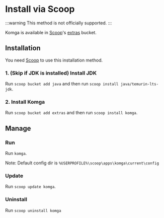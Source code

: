 # Install via Scoop

:::warning
This method is not officially supported.
:::

Komga is available in [Scoop](https://github.com/ScoopInstaller/Scoop)'s [extras](https://github.com/ScoopInstaller/Extras) bucket.

## Installation

You need [Scoop](https://github.com/ScoopInstaller/Scoop#installation) to use this installation method.

### 1. (Skip if JDK is installed) Install JDK
Run `scoop bucket add java` and then run `scoop install java/temurin-lts-jdk`.

### 2. Install Komga
Run `scoop bucket add extras` and then run `scoop install komga`.

## Manage
### Run
Run `komga`.

Note: Default config dir is `%USERPROFILE%\scoop\apps\komga\current\config`

### Update
Run `scoop update komga`.

### Uninstall
Run `scoop uninstall komga`
